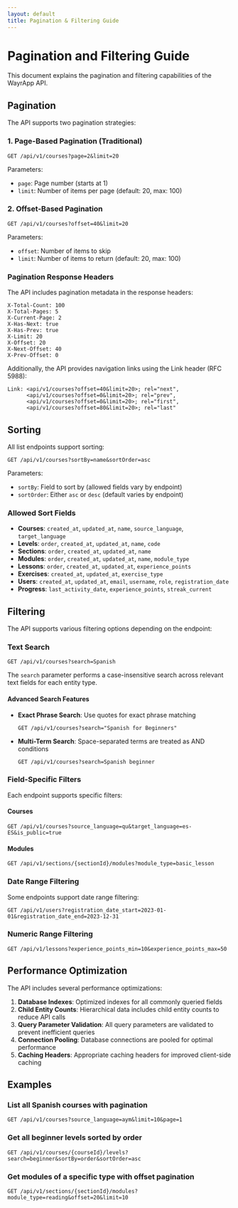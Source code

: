 ```yaml
---
layout: default
title: Pagination & Filtering Guide
---
```


# Pagination and Filtering Guide

This document explains the pagination and filtering capabilities of the WayrApp API.

## Pagination

The API supports two pagination strategies:

### 1. Page-Based Pagination (Traditional)

```
GET /api/v1/courses?page=2&limit=20
```

Parameters:
- `page`: Page number (starts at 1)
- `limit`: Number of items per page (default: 20, max: 100)

### 2. Offset-Based Pagination

```
GET /api/v1/courses?offset=40&limit=20
```

Parameters:
- `offset`: Number of items to skip
- `limit`: Number of items to return (default: 20, max: 100)

### Pagination Response Headers

The API includes pagination metadata in the response headers:

```
X-Total-Count: 100
X-Total-Pages: 5
X-Current-Page: 2
X-Has-Next: true
X-Has-Prev: true
X-Limit: 20
X-Offset: 20
X-Next-Offset: 40
X-Prev-Offset: 0
```

Additionally, the API provides navigation links using the Link header (RFC 5988):

```
Link: <api/v1/courses?offset=40&limit=20>; rel="next", 
      <api/v1/courses?offset=0&limit=20>; rel="prev", 
      <api/v1/courses?offset=0&limit=20>; rel="first", 
      <api/v1/courses?offset=80&limit=20>; rel="last"
```

## Sorting

All list endpoints support sorting:

```
GET /api/v1/courses?sortBy=name&sortOrder=asc
```

Parameters:
- `sortBy`: Field to sort by (allowed fields vary by endpoint)
- `sortOrder`: Either `asc` or `desc` (default varies by endpoint)

### Allowed Sort Fields

- **Courses**: `created_at`, `updated_at`, `name`, `source_language`, `target_language`
- **Levels**: `order`, `created_at`, `updated_at`, `name`, `code`
- **Sections**: `order`, `created_at`, `updated_at`, `name`
- **Modules**: `order`, `created_at`, `updated_at`, `name`, `module_type`
- **Lessons**: `order`, `created_at`, `updated_at`, `experience_points`
- **Exercises**: `created_at`, `updated_at`, `exercise_type`
- **Users**: `created_at`, `updated_at`, `email`, `username`, `role`, `registration_date`
- **Progress**: `last_activity_date`, `experience_points`, `streak_current`

## Filtering

The API supports various filtering options depending on the endpoint:

### Text Search

```
GET /api/v1/courses?search=Spanish
```

The `search` parameter performs a case-insensitive search across relevant text fields for each entity type.

#### Advanced Search Features

- **Exact Phrase Search**: Use quotes for exact phrase matching
  ```
  GET /api/v1/courses?search="Spanish for Beginners"
  ```

- **Multi-Term Search**: Space-separated terms are treated as AND conditions
  ```
  GET /api/v1/courses?search=Spanish beginner
  ```

### Field-Specific Filters

Each endpoint supports specific filters:

#### Courses
```
GET /api/v1/courses?source_language=qu&target_language=es-ES&is_public=true
```

#### Modules
```
GET /api/v1/sections/{sectionId}/modules?module_type=basic_lesson
```

### Date Range Filtering

Some endpoints support date range filtering:

```
GET /api/v1/users?registration_date_start=2023-01-01&registration_date_end=2023-12-31
```

### Numeric Range Filtering

```
GET /api/v1/lessons?experience_points_min=10&experience_points_max=50
```

## Performance Optimization

The API includes several performance optimizations:

1. **Database Indexes**: Optimized indexes for all commonly queried fields
2. **Child Entity Counts**: Hierarchical data includes child entity counts to reduce API calls
3. **Query Parameter Validation**: All query parameters are validated to prevent inefficient queries
4. **Connection Pooling**: Database connections are pooled for optimal performance
5. **Caching Headers**: Appropriate caching headers for improved client-side caching

## Examples

### List all Spanish courses with pagination
```
GET /api/v1/courses?source_language=aym&limit=10&page=1
```

### Get all beginner levels sorted by order
```
GET /api/v1/courses/{courseId}/levels?search=beginner&sortBy=order&sortOrder=asc
```

### Get modules of a specific type with offset pagination
```
GET /api/v1/sections/{sectionId}/modules?module_type=reading&offset=20&limit=10
```